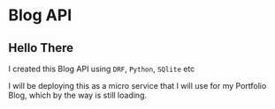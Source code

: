 # Blog API

## Hello There 

I created this Blog API using `DRF`, `Python`, `SQlite` etc

I will be deploying this as a micro service that I will use for my Portfolio Blog, which by the way is still loading.
